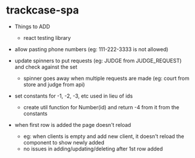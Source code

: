 # trackcase-spa

* Things to ADD
  * react testing library

* allow pasting phone numbers (eg: 111-222-3333 is not allowed)
* update spinners to put requests (eg: JUDGE from JUDGE_REQUEST) and check against the set
  * spinner goes away when multiple requests are made (eg: court from store and judge from api)
* set constants for -1, -2, -3, etc used in lieu of ids
  * create util function for Number(id) and return -4 from it from the constants
* when first row is added the page doesn't reload
  * eg: when clients is empty and add new client, it doesn't reload the component to show newly added
  * no issues in adding/updating/deleting after 1st row added

